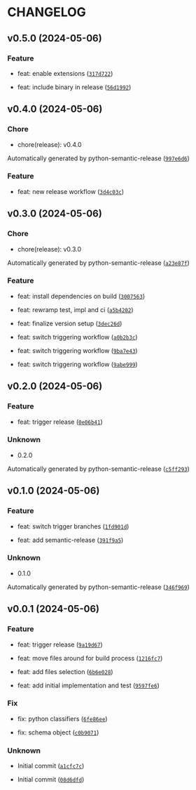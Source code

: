 # CHANGELOG



## v0.5.0 (2024-05-06)

### Feature

* feat: enable extensions ([`317d722`](https://github.com/jonaslagoni/asyncapi-python-parser/commit/317d72215da9aed503dd9fe9b20a85e70f07ba20))

* feat: include binary in release ([`56d1992`](https://github.com/jonaslagoni/asyncapi-python-parser/commit/56d19922360af0251243b04f1293acdf44f179ad))


## v0.4.0 (2024-05-06)

### Chore

* chore(release): v0.4.0

Automatically generated by python-semantic-release ([`997e6d6`](https://github.com/jonaslagoni/asyncapi-python-parser/commit/997e6d60dff87b8911b123623da60b723b4585fc))

### Feature

* feat: new release workflow ([`3d4c03c`](https://github.com/jonaslagoni/asyncapi-python-parser/commit/3d4c03cc6f38d82ed7b2236029ca15775154a0b0))


## v0.3.0 (2024-05-06)

### Chore

* chore(release): v0.3.0

Automatically generated by python-semantic-release ([`a23e87f`](https://github.com/jonaslagoni/asyncapi-python-parser/commit/a23e87faae14504c1fb9c3c339fbf07b7f232e20))

### Feature

* feat: install dependencies on build ([`3007563`](https://github.com/jonaslagoni/asyncapi-python-parser/commit/30075637dfd192e8f60911aba0bc55db55961995))

* feat: rewramp test, impl and ci ([`a5b4202`](https://github.com/jonaslagoni/asyncapi-python-parser/commit/a5b42028293599d73fb370f1daa5b9ab23843e50))

* feat: finalize version setup ([`3dec26d`](https://github.com/jonaslagoni/asyncapi-python-parser/commit/3dec26d941141fa3d4a36cd13dd753bd954ffa7f))

* feat: switch triggering workflow ([`a0b2b3c`](https://github.com/jonaslagoni/asyncapi-python-parser/commit/a0b2b3cd17cf4b69fe0d4765f3acd481b0b8f2a5))

* feat: switch triggering workflow ([`9ba7e43`](https://github.com/jonaslagoni/asyncapi-python-parser/commit/9ba7e43d4c407b9b42756e4b9ba0f4e6c0c78058))

* feat: switch triggering workflow ([`9abe999`](https://github.com/jonaslagoni/asyncapi-python-parser/commit/9abe99970f5694f066963ea5c2b6a358b99e5b76))


## v0.2.0 (2024-05-06)

### Feature

* feat: trigger release ([`0e06b41`](https://github.com/jonaslagoni/asyncapi-python-parser/commit/0e06b4168050c794a1c0493b98e501544283e38f))

### Unknown

* 0.2.0

Automatically generated by python-semantic-release ([`c5ff293`](https://github.com/jonaslagoni/asyncapi-python-parser/commit/c5ff29338023556cc5376dbe9e5e254688903eb6))


## v0.1.0 (2024-05-06)

### Feature

* feat: switch trigger branches ([`1fd901d`](https://github.com/jonaslagoni/asyncapi-python-parser/commit/1fd901db37df48ef237366add6fbd493176b9b44))

* feat: add semantic-release ([`391f9a5`](https://github.com/jonaslagoni/asyncapi-python-parser/commit/391f9a562c3b4a5845d47bbe4f08be2371592026))

### Unknown

* 0.1.0

Automatically generated by python-semantic-release ([`346f969`](https://github.com/jonaslagoni/asyncapi-python-parser/commit/346f9693a8fb09a21a782fc215ba8efe14a52f2f))


## v0.0.1 (2024-05-06)

### Feature

* feat: trigger release ([`9a19d67`](https://github.com/jonaslagoni/asyncapi-python-parser/commit/9a19d67e1c804b782c7337095dfd5f5148d85f88))

* feat: move files around for build process ([`1216fc7`](https://github.com/jonaslagoni/asyncapi-python-parser/commit/1216fc75c3fce3159e6bff773d974e83485a48d9))

* feat: add files selection ([`6b6e028`](https://github.com/jonaslagoni/asyncapi-python-parser/commit/6b6e028538ccb2459f28d35841ee93df5642708f))

* feat: add initial implementation and test ([`9597fe6`](https://github.com/jonaslagoni/asyncapi-python-parser/commit/9597fe6feaeaf9122fde718a7e2c4c4ebc749f1b))

### Fix

* fix: python classifiers ([`6fe86ee`](https://github.com/jonaslagoni/asyncapi-python-parser/commit/6fe86eed78584fb9c2902772262be8da7b2d9ad2))

* fix: schema object ([`c0b9071`](https://github.com/jonaslagoni/asyncapi-python-parser/commit/c0b907180bea62371dd3136f7b511658aa7f6255))

### Unknown

* Initial commit ([`a1cfc7c`](https://github.com/jonaslagoni/asyncapi-python-parser/commit/a1cfc7cb054d6986e71e31810648afe258d4f821))

* Initial commit ([`08d6dfd`](https://github.com/jonaslagoni/asyncapi-python-parser/commit/08d6dfd218438a5f86dbc453be7bdd9d2ec79910))
